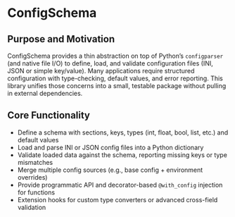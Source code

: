 # ConfigSchema

## Purpose and Motivation
ConfigSchema provides a thin abstraction on top of Python’s `configparser` (and native file I/O) to define, load, and validate configuration files (INI, JSON or simple key/value). Many applications require structured configuration with type-checking, default values, and error reporting. This library unifies those concerns into a small, testable package without pulling in external dependencies.

## Core Functionality
- Define a schema with sections, keys, types (int, float, bool, list, etc.) and default values  
- Load and parse INI or JSON config files into a Python dictionary  
- Validate loaded data against the schema, reporting missing keys or type mismatches  
- Merge multiple config sources (e.g., base config + environment overrides)  
- Provide programmatic API and decorator-based `@with_config` injection for functions  
- Extension hooks for custom type converters or advanced cross-field validation  

